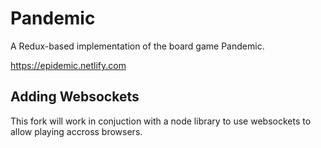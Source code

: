 # Pandemic
A Redux-based implementation of the board game Pandemic.

https://epidemic.netlify.com

## Adding Websockets
This fork will work in conjuction with a node library to use websockets to allow playing accross browsers.
